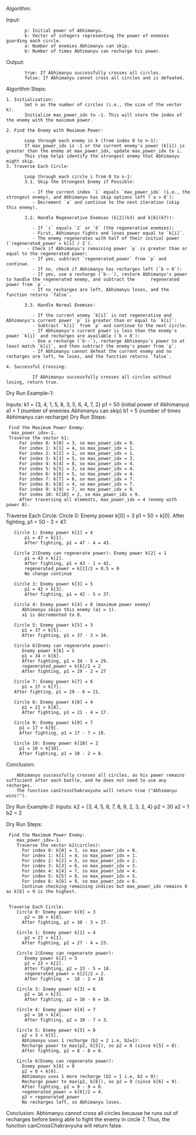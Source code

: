 Algorithm:

Input:

           p: Initial power of Abhimanyu.
           k: Vector of integers representing the power of enemies guarding each circle.
           a: Number of enemies Abhimanyu can skip.
           b: Number of times Abhimanyu can recharge his power.
Output:

           true: If Abhimanyu successfully crosses all circles.
           false: If Abhimanyu cannot cross all circles and is defeated.


Algorithm Steps:

    1. Initialization:
           Set n as the number of circles (i.e., the size of the vector k).
           Initialize max_power_idx to -1. This will store the index of the enemy with the maximum power.

    2. Find the Enemy with Maximum Power:

           Loop through each enemy in k (from index 0 to n-1):
           If max_power_idx is -1 or the current enemy's power (k[i]) is greater than the enemy at max_power_idx, update max_power_idx to i.
           This step helps identify the strongest enemy that Abhimanyu might skip.
    3. Traverse Each Circle:

           Loop through each circle i from 0 to n-1:
           3.1. Skip the Strongest Enemy if Possible:

              - If the current index `i` equals `max_power_idx` (i.e., the strongest enemy), and Abhimanyu has skip options left (`a > 0`):
              - Decrement `a` and continue to the next iteration (skip this enemy).

           3.2. Handle Regenerative Enemies (k[2](k3) and k[6](k7)):

              - If `i` equals `2` or `6` (the regenerative enemies):
              - First, Abhimanyu fights and loses power equal to `k[i]`.
              - The enemy regenerates with half of their initial power (`regenerated_power = k[i] / 2`).
            - Check if Abhimanyu's remaining power `p` is greater than or equal to the regenerated power:
              - If yes, subtract `regenerated_power` from `p` and continue.
              - If no, check if Abhimanyu has recharges left (`b > 0`):
              - If yes, use a recharge (`b--`), restore Abhimanyu's power to handle the regenerated enemy, and subtract the      regenerated power from `p`.
              - If no recharges are left, Abhimanyu loses, and the function returns `false`.

           3.3. Handle Normal Enemies:

              - If the current enemy `k[i]` is not regenerative and Abhimanyu's current power `p` is greater than or equal to `k[i]`:
              - Subtract `k[i]` from `p` and continue to the next circle.
              - If Abhimanyu's current power is less than the enemy's power `k[i]` and recharges are available (`b > 0`):
              - Use a recharge (`b--`), recharge Abhimanyu's power to at least match `k[i]`, and then subtract the enemy's power from `p`.
              - If Abhimanyu cannot defeat the current enemy and no recharges are left, he loses, and the function returns `false`.

    4. Successful Crossing: 

              If Abhimanyu successfully crosses all circles without losing, return true.



Dry Run Example-1:

Inputs:
            k1 = {3, 4, 1, 5, 8, 3, 5, 6, 4, 7, 2}
            p1 = 50 (initial power of Abhimanyu)
            a1 = 1 (number of enemies Abhimanyu can skip)
            b1 = 5 (number of times Abhimanyu can recharge)
Dry Run Steps:

     Find the Maximum Power Enemy:
      max_power_idx=-1.
     Traverse the vector k1:
         For index 0: k[0] = 3, so max_power_idx = 0.
         For index 1: k[1] = 4, so max_power_idx = 1.
         For index 2: k[2] = 1, so max_power_idx = 1.
         For index 3: k[3] = 5, so max_power_idx = 3.
         For index 4: k[4] = 8, so max_power_idx = 4.
         For index 5: k[5] = 3, so max_power_idx = 4.
         For index 6: k[6] = 5, so max_power_idx = 4.
         For index 7: k[7] = 6, so max_power_idx = 7.
         For index 8: k[8] = 4, so max_power_idx = 7.
         For index 9: k[9] = 7, so max_power_idx = 9.
         For index 10: k[10] = 2, so max_power_idx = 9.
         After traversing all elements, max_power_idx = 4 (enemy with power 8).
          

Traverse Each Circle:
       Circle 0: Enemy power k[0] = 3
           p1 = 50 > k[0].
           After fighting, p1 = 50 - 3 = 47.

       Circle 1: Enemy power k[1] = 4
           p1 = 47 > k[1].
           After fighting, p1 = 47 - 4 = 43.

       Circle 2(Enemy can regenerate power): Enemy power k[2] = 1
           p1 = 43 > k[2].
           After fighting, p1 = 43 - 1 = 42.
           regenerated_power = k[2]/2 = 0.5 = 0
           No change continue

       Circle 3: Enemy power k[3] = 5
           p1 = 42 > k[3].
           After fighting, p1 = 42 - 5 = 37.

       Circle 4: Enemy power k[4] = 8 (maximum power enemy)
          Abhimanyu skips this enemy (a1 = 1).
          a1 is decremented to 0.

       Circle 5: Enemy power k[5] = 3
          p1 = 37 > k[5].
          After fighting, p1 = 37 - 3 = 34.

       Circle 6(Enemy can regenerate power): 
          Enemy power k[6] = 5
          p1 = 34 > k[6].
          After fighting, p1 = 34 - 5 = 29.
          regenerated_power = k[6]/2 = 2
          After fighting, p1 = 29 - 2 = 27

       Circle 7: Enemy power k[7] = 6
          p1 = 27 > k[7].
       After fighting, p1 = 29 - 6 = 21.

       Circle 8: Enemy power k[8] = 4
          p1 = 21 > k[8].
          After fighting, p1 = 21 - 4 = 17.

       Circle 9: Enemy power k[9] = 7
         p1 = 17 > k[9].
         After fighting, p1 = 17 - 7 = 10.

       Circle 10: Enemy power k[10] = 2
         p1 = 10 > k[10].
         After fighting, p1 = 10 - 2 = 8.

Conclusion:

        Abhimanyu successfully crosses all circles, as his power remains sufficient after each battle, and he does not need to use any recharges.
        The function canCrossChakravyuha will return true ("Abhimanyu wins!").
    

    

Dry Run Example-2:
        Inputs:
               k2 = {3, 4, 5, 6, 7, 8, 9, 2, 3, 2, 4}
               p2 = 30 
               a2 = 1 
               b2 = 2 

   Dry Run Steps:

     Find the Maximum Power Enemy:  
        max_power_idx=-1.
        Traverse the vector k2(circles):
          For index 0: k[0] = 3, so max_power_idx = 0.
          For index 1: k[1] = 4, so max_power_idx = 1.
          For index 2: k[2] = 5, so max_power_idx = 2.
          For index 3: k[3] = 6, so max_power_idx = 3.
          For index 4: k[4] = 7, so max_power_idx = 4.
          For index 5: k[5] = 8, so max_power_idx = 5.
          For index 6: k[6] = 9, so max_power_idx = 6.
          Continue checking remaining indices but max_power_idx remains 6 as k[6] = 9 is the highest.


     Traverse Each Circle:
        Circle 0: Enemy power k[0] = 3
           p2 = 30 > k[0].
          After fighting, p2 = 30 - 3 = 27.

        Circle 1: Enemy power k[1] = 4
           p2 = 27 > k[1].
          After fighting, p2 = 27 - 4 = 23.

        Circle 2(Enemy can regenerate power): 
           Enemy power k[2] = 5
           p2 = 23 > k[2].
           After fighting, p2 = 23 - 5 = 18.
           regenerated_power = k[2]/2 = 2.
           After fighting  =  18 - 2 = 16

        Circle 3: Enemy power k[3] = 6
           p2 = 16 > k[3].
           After fighting, p2 = 16 - 6 = 10.

        Circle 4: Enemy power k[4] = 7
           p2 = 10 > k[4].
           After fighting, p2 = 10 - 7 = 3.

        Circle 5: Enemy power k[5] = 8
          p2 = 3 < k[5].
          Abhimanyu uses 1 recharge (b2 = 2 i.e, b2=1):
          Recharge power to max(p2, k[5]), so p2 = 8 (since k[5] = 8).
          After fighting, p2 = 8 - 8 = 0.

        Circle 6(Enemy can regenerate power): 
          Enemy power k[6] = 9
          p2 = 0 < k[6].
          Abhimanyu uses 1 more recharge (b2 = 1 i.e, b2 = 0):
          Recharge power to max(p2, k[6]), so p2 = 9 (since k[6] = 9).
          After fighting, p2 = 9 - 9 = 0.
          regenerated_power = k[6]/2 = 4.
          p2 < regenerated_power
          No recharges left, so Abhimanyu loses.

Conclusion:
          Abhimanyu cannot cross all circles because he runs out of recharges before being able to fight the enemy in circle 7. Thus, the function canCrossChakravyuha will return false.



